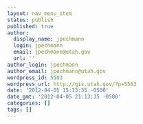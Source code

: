 ```yaml
---
layout: nav_menu_item
status: publish
published: true
author:
  display_name: jpechmann
  login: jpechmann
  email: jpechmann@utah.gov
  url: ''
author_login: jpechmann
author_email: jpechmann@utah.gov
wordpress_id: 5583
wordpress_url: http://gis.utah.gov/?p=5583
date: '2012-04-05 15:13:35 -0500'
date_gmt: '2012-04-05 21:13:35 -0500'
categories: []
tags: []
---
```


